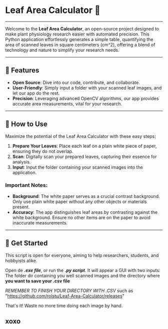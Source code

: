 # Leaf Area Calculator 🍃

---

Welcome to the **Leaf Area Calculator**, an open-source project designed to make plant physiology research easier with automated precision. This Python application effortlessly generates a simple table, quantifying the area of scanned leaves in square centimeters (cm^2), offering a blend of technology and nature to simplify your research needs.

---

## 🌟 Features

- **Open Source**: Dive into our code, contribute, and collaborate.
- **User-Friendly**: Simply input a folder with your scanned leaf images, and let our app do the rest.
- **Precision**: Leveraging advanced OpenCV algorithms, our app provides accurate area measurements, vital for your research.

---

## 📖 How to Use

Maximize the potential of the Leaf Area Calculator with these easy steps:

1. **Prepare Your Leaves**: Place each leaf on a plain white piece of paper, ensuring they do not overlap.
2. **Scan**: Digitally scan your prepared leaves, capturing their essence for analysis.
3. **Input**: Input the folder containing your scanned images into the application.

### Important Notes:

- **Background**: The white paper serves as a crucial contrast background. Only use plain white paper without any other objects or materials present.
- **Accuracy**: The app distinguishes leaf areas by contrasting against the white background. Ensure no other items are on the paper to avoid inaccurate measurements.

---

## 🌱 Get Started

This script is open for everyone, aiming to help researchers, students, and hobbyists alike.

Open de ***.exe file***, or run the ***.py script***. It will appear a GUI with two inputs: The folder dir containing you well scanned images and the directory where **you want to save your .csv file** 

*REMEMBER TO FINISH YOUR DIRECTORY WITH .CSV* such as "https://github.com/rolstu/Leaf-Area-Calculator/releases"

That's it! Waste no more time doing each image by hand.

xoxo
---
